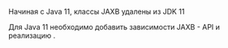 Начиная с Java 11, классы JAXB удалены из JDK 11

Для Java 11 необходимо добавить зависимости JAXB - API и реализацию .